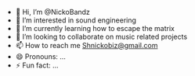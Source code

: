 - 👋 Hi, I’m @NickoBandz
- 👀 I’m interested in sound engineering 
- 🌱 I’m currently learning how to escape the matrix 
- 💞️ I’m looking to collaborate on music related projects 
- 📫 How to reach me Shnickobiz@gmail.com
- 😄 Pronouns: ...
- ⚡ Fun fact: ...

<!---
NickoBandz/NickoBandz is a ✨ special ✨ repository because its `README.md` (this file) appears on your GitHub profile.
You can click the Preview link to take a look at your changes.
--->
